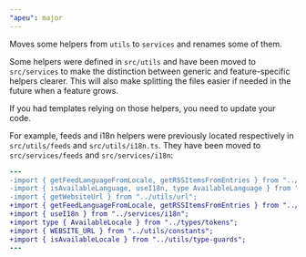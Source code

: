```yaml
---
"apeu": major
---
```


Moves some helpers from `utils` to `services` and renames some of them.

Some helpers were defined in `src/utils` and have been moved to `src/services` to make the distinction between generic and feature-specific helpers clearer. This will also make splitting the files easier if needed in the future when a feature grows.

If you had templates relying on those helpers, you need to update your code.

For example, feeds and i18n helpers were previously located respectively in `src/utils/feeds` and `src/utils/i18n.ts`. They have been moved to `src/services/feeds` and `src/services/i18n`:
```diff
---
-import { getFeedLanguageFromLocale, getRSSItemsFromEntries } from "../utils/feeds";
-import { isAvailableLanguage, useI18n, type AvailableLanguage } from "../utils/i18n";
-import { getWebsiteUrl } from "../utils/url";
+import { getFeedLanguageFromLocale, getRSSItemsFromEntries } from "../services/feeds";
+import { useI18n } from "../services/i18n";
+import type { AvailableLocale } from "../types/tokens";
+import { WEBSITE_URL } from "../utils/constants";
+import { isAvailableLocale } from "../utils/type-guards";
---
```

